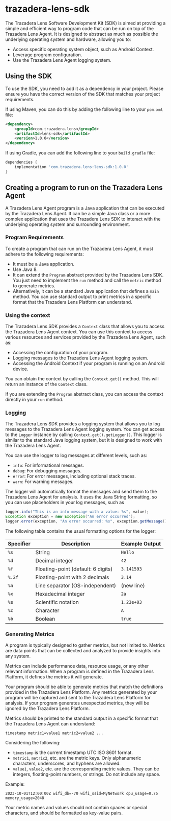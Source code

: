 # trazadera-lens-sdk
The Trazadera Lens Software Development Kit (SDK) is aimed at providing a simple and efficient way to program
code that can be run on top of the Trazadera Lens Agent. It is designed to abstract
as much as possible the underlying operating system and hardware, allowing you to:
- Access specific operating system object, such as Android Context.
- Leverage program configuration.
- Use the Trazadera Lens Agent logging system.


## Using the SDK
To use the SDK, you need to add it as a dependency in your project.
Please ensure you have the correct version of the SDK that matches your project requirements.

If using Maven, you can do this by adding the following line to your `pom.xml` file:

```xml
<dependency>
    <groupId>com.trazadera.lens</groupId>
    <artifactId>lens-sdk</artifactId>
    <version>1.0.0</version>
</dependency>
```
If using Gradle, you can add the following line to your `build.gradle` file:

```groovy
dependencies {
    implementation 'com.trazadera.lens:lens-sdk:1.0.0'
}
```

## Creating a program to run on the Trazadera Lens Agent

A Trazadera Lens Agent program is a Java application that can be executed by the Trazadera Lens Agent. 
It can be a simple Java class or a more complex application that uses the Trazadera Lens SDK to interact with the underlying
operating system and surrounding environment.

### Program Requirements

To create a program that can run on the Trazadera Lens Agent, it must adhere to the following requirements:
- It must be a Java application.
- Use Java 8.
- It can extend the `Program` abstract provided by the Trazadera Lens SDK. You just need to implement the `run` method
  and call the `metric` method to generate metrics.
- Alternatively, it can be a standard Java application that defines a `main` method. You can use 
standard output to print metrics in a specific format that the Trazadera Lens Platform can understand.

### Using the context

The Trazadera Lens SDK provides a `Context` class that allows you to access the Trazadera Lens Agent context.
You can use this context to access various resources and services provided by the Trazadera Lens Agent, such as:
- Accessing the configuration of your program.
- Logging messages to the Trazadera Lens Agent logging system.
- Accessing the Android Context if your program is running on an Android device.

You can obtain the context by calling the `Context.get()` method. This will return an instance of the `Context` class.

If you are extending the `Program` abstract class, you can access the context directly in your `run` method.

### Logging

The Trazadera Lens SDK provides a logging system that allows you to log messages to the Trazadera Lens Agent logging system.
You can get access to the `Logger` instance by calling `Context.get().getLogger()`. This logger is similar to the 
standard Java logging system, but it is designed to work with the Trazadera Lens Agent.

You can use the logger to log messages at different levels, such as:
- `info`: For informational messages.
- `debug`: For debugging messages.
- `error`: For error messages, including optional stack traces.
- `warn`: For warning messages.

The logger will automatically format the messages and send them to the Trazadera Lens Agent for analysis.
It uses the Java String formatting, so you can use placeholders in your log messages, such as
```java
logger.info("This is an info message with a value: %s", value);
Exception exception = new Exception("An error occurred");
logger.error(exception, "An error occurred: %s", exception.getMessage());
```

The following table contains the usual formatting options for the logger:

| Specifier | Description                        | Example Output   |
|-----------|------------------------------------|------------------|
| `%s`      | String                             | `Hello`          |
| `%d`      | Decimal integer                    | `42`             |
| `%f`      | Floating-point (default: 6 digits) | `3.141593`       |
| `%.2f`    | Floating-point with 2 decimals     | `3.14`           |
| `%n`      | Line separator (OS-independent)    | (new line)       |
| `%x`      | Hexadecimal integer                | `2a`             |
| `%e`      | Scientific notation                | `1.23e+03`       |
| `%c`      | Character                          | `A`              |
| `%b`      | Boolean                            | `true`           |


### Generating Metrics

A program is typically designed to gather metrics, but not limited to. Metrics
are data points that can be collected and analyzed to provide insights into any system.

Metrics can include performance data, resource usage, or any other relevant information. When a program is defined
in the Trazadera Lens Platform, it defines the metrics it will generate.

Your program should be able to generate metrics that match the definitions provided in the Trazadera Lens Platform.
Any metrics generated by your program will be captured and sent to the Trazadera Lens Platform for analysis.
If your program generates unexpected metrics, they will be ignored by the Trazadera Lens Platform.

Metrics should be printed to the standard output in a specific format that the Trazadera Lens Agent can understand:
```
timestamp metric1=value1 metric2=value2 ...
```
Considering the following:
- `timestamp` is the current timestamp UTC ISO 8601 format.
- `metric1`, `metric2`, etc. are the metric keys. Only alphanumeric characters, underscores, and hyphens are allowed.
- `value1`, `value2`, etc. are the corresponding metric values. They can be integers, floating-point numbers, or strings.
Do not include any space.

Example:
```
2023-10-01T12:00:00Z wifi_db=-70 wifi_ssid=MyNetwork cpu_usage=0.75 memory_usage=2048
```

Your metric names and values should not contain spaces or special characters, and should be formatted as key-value pairs.
